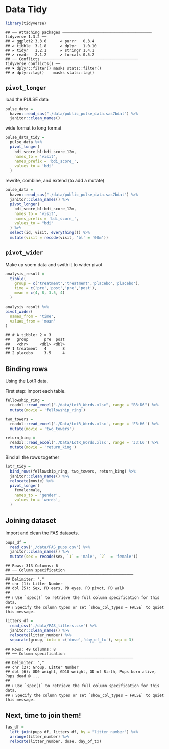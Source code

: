 Data Tidy
================

``` r
library(tidyverse)
```

    ## ── Attaching packages ─────────────────────────────────────── tidyverse 1.3.2 ──
    ## ✔ ggplot2 3.3.6      ✔ purrr   0.3.4 
    ## ✔ tibble  3.1.8      ✔ dplyr   1.0.10
    ## ✔ tidyr   1.2.1      ✔ stringr 1.4.1 
    ## ✔ readr   2.1.2      ✔ forcats 0.5.2 
    ## ── Conflicts ────────────────────────────────────────── tidyverse_conflicts() ──
    ## ✖ dplyr::filter() masks stats::filter()
    ## ✖ dplyr::lag()    masks stats::lag()

## `pivot_longer`

load the PULSE data

``` r
pulse_data = 
  haven::read_sas("./data/public_pulse_data.sas7bdat") %>% 
  janitor::clean_names()
```

wide format to long format

``` r
pulse_data_tidy =
  pulse_data %>% 
  pivot_longer(
    bdi_score_bl:bdi_score_12m,
    names_to = 'visit',
    names_prefix = 'bdi_score_',
    values_to = 'bdi'
  )
```

rewrite, combine, and extend (to add a mutate)

``` r
pulse_data = 
  haven::read_sas("./data/public_pulse_data.sas7bdat") %>% 
  janitor::clean_names() %>% 
  pivot_longer(
    bdi_score_bl:bdi_score_12m,
    names_to = 'visit',
    names_prefix = 'bdi_score_',
    values_to = "bdi"
  ) %>% 
  select(id, visit, everything()) %>% 
  mutate(visit = recode(visit, 'bl' = '00m'))
```

## `pivot_wider`

Make up soem data and swith it to wider pivot

``` r
analysis_result = 
  tibble(
    group = c('treatment','treatment','placebo','placebo'),
    time = c('pre','post','pre','post'),
    mean = c(4, 8, 3.5, 4)
  )

analysis_result %>% 
pivot_wider(
  names_from = 'time',
  values_from = 'mean'
)
```

    ## # A tibble: 2 × 3
    ##   group       pre  post
    ##   <chr>     <dbl> <dbl>
    ## 1 treatment   4       8
    ## 2 placebo     3.5     4

## Binding rows

Using the LotR data.

First step: import each table.

``` r
fellowship_ring = 
  readxl::read_excel("./data/LotR_Words.xlsx", range = "B3:D6") %>% 
  mutate(movie = 'fellowship_ring')

two_towers = 
  readxl::read_excel('./Data/LotR_Words.xlsx', range = 'F3:H6') %>% 
  mutate(movie = 'two_towers')

return_king = 
  readxl::read_excel('./Data/LotR_Words.xlsx', range = 'J3:L6') %>% 
  mutate(movie = 'return_king')
```

Bind all the rows together

``` r
lotr_tidy = 
  bind_rows(fellowship_ring, two_towers, return_king) %>% 
  janitor::clean_names() %>% 
  relocate(movie) %>% 
  pivot_longer(
    female:male,
    names_to = 'gender',
    values_to = 'words',
  )
```

## Joining dataset

Import and clean the FAS datasets.

``` r
pups_df = 
  read_csv('./data/FAS_pups.csv') %>% 
  janitor::clean_names() %>% 
  mutate(sex = recode(sex, `1` = 'male', `2`  = 'female'))
```

    ## Rows: 313 Columns: 6
    ## ── Column specification ────────────────────────────────────────────────────────
    ## Delimiter: ","
    ## chr (1): Litter Number
    ## dbl (5): Sex, PD ears, PD eyes, PD pivot, PD walk
    ## 
    ## ℹ Use `spec()` to retrieve the full column specification for this data.
    ## ℹ Specify the column types or set `show_col_types = FALSE` to quiet this message.

``` r
litters_df = 
  read_csv('./data/FAS_litters.csv') %>% 
  janitor::clean_names() %>% 
  relocate(litter_number) %>% 
  separate(group, into = c('dose','day_of_tx'), sep = 3)
```

    ## Rows: 49 Columns: 8
    ## ── Column specification ────────────────────────────────────────────────────────
    ## Delimiter: ","
    ## chr (2): Group, Litter Number
    ## dbl (6): GD0 weight, GD18 weight, GD of Birth, Pups born alive, Pups dead @ ...
    ## 
    ## ℹ Use `spec()` to retrieve the full column specification for this data.
    ## ℹ Specify the column types or set `show_col_types = FALSE` to quiet this message.

## Next, time to join them!

``` r
fas_df =
  left_join(pups_df, litters_df, by = "litter_number") %>% 
  arrange(litter_number) %>%
  relocate(litter_number, dose, day_of_tx)
```
